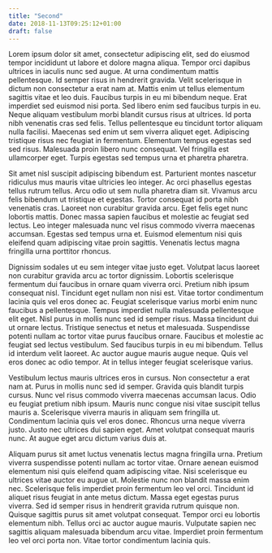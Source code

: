 ```yaml
---
title: "Second"
date: 2018-11-13T09:25:12+01:00
draft: false
---
```


Lorem ipsum dolor sit amet, consectetur adipiscing elit, sed do eiusmod tempor incididunt ut labore et dolore magna aliqua. Tempor orci dapibus ultrices in iaculis nunc sed augue. At urna condimentum mattis pellentesque. Id semper risus in hendrerit gravida. Velit scelerisque in dictum non consectetur a erat nam at. Mattis enim ut tellus elementum sagittis vitae et leo duis. Faucibus turpis in eu mi bibendum neque. Erat imperdiet sed euismod nisi porta. Sed libero enim sed faucibus turpis in eu. Neque aliquam vestibulum morbi blandit cursus risus at ultrices. Id porta nibh venenatis cras sed felis. Tellus pellentesque eu tincidunt tortor aliquam nulla facilisi. Maecenas sed enim ut sem viverra aliquet eget. Adipiscing tristique risus nec feugiat in fermentum. Elementum tempus egestas sed sed risus. Malesuada proin libero nunc consequat. Vel fringilla est ullamcorper eget. Turpis egestas sed tempus urna et pharetra pharetra.

Sit amet nisl suscipit adipiscing bibendum est. Parturient montes nascetur ridiculus mus mauris vitae ultricies leo integer. Ac orci phasellus egestas tellus rutrum tellus. Arcu odio ut sem nulla pharetra diam sit. Vivamus arcu felis bibendum ut tristique et egestas. Tortor consequat id porta nibh venenatis cras. Laoreet non curabitur gravida arcu. Eget felis eget nunc lobortis mattis. Donec massa sapien faucibus et molestie ac feugiat sed lectus. Leo integer malesuada nunc vel risus commodo viverra maecenas accumsan. Egestas sed tempus urna et. Euismod elementum nisi quis eleifend quam adipiscing vitae proin sagittis. Venenatis lectus magna fringilla urna porttitor rhoncus.

Dignissim sodales ut eu sem integer vitae justo eget. Volutpat lacus laoreet non curabitur gravida arcu ac tortor dignissim. Lobortis scelerisque fermentum dui faucibus in ornare quam viverra orci. Pretium nibh ipsum consequat nisl. Tincidunt eget nullam non nisi est. Vitae tortor condimentum lacinia quis vel eros donec ac. Feugiat scelerisque varius morbi enim nunc faucibus a pellentesque. Tempus imperdiet nulla malesuada pellentesque elit eget. Nisl purus in mollis nunc sed id semper risus. Massa tincidunt dui ut ornare lectus. Tristique senectus et netus et malesuada. Suspendisse potenti nullam ac tortor vitae purus faucibus ornare. Faucibus et molestie ac feugiat sed lectus vestibulum. Sed faucibus turpis in eu mi bibendum. Tellus id interdum velit laoreet. Ac auctor augue mauris augue neque. Quis vel eros donec ac odio tempor. At in tellus integer feugiat scelerisque varius.

Vestibulum lectus mauris ultrices eros in cursus. Non consectetur a erat nam at. Purus in mollis nunc sed id semper. Gravida quis blandit turpis cursus. Nunc vel risus commodo viverra maecenas accumsan lacus. Odio eu feugiat pretium nibh ipsum. Mauris nunc congue nisi vitae suscipit tellus mauris a. Scelerisque viverra mauris in aliquam sem fringilla ut. Condimentum lacinia quis vel eros donec. Rhoncus urna neque viverra justo. Justo nec ultrices dui sapien eget. Amet volutpat consequat mauris nunc. At augue eget arcu dictum varius duis at.

Aliquam purus sit amet luctus venenatis lectus magna fringilla urna. Pretium viverra suspendisse potenti nullam ac tortor vitae. Ornare aenean euismod elementum nisi quis eleifend quam adipiscing vitae. Nisi scelerisque eu ultrices vitae auctor eu augue ut. Molestie nunc non blandit massa enim nec. Scelerisque felis imperdiet proin fermentum leo vel orci. Tincidunt id aliquet risus feugiat in ante metus dictum. Massa eget egestas purus viverra. Sed id semper risus in hendrerit gravida rutrum quisque non. Quisque sagittis purus sit amet volutpat consequat. Tempor orci eu lobortis elementum nibh. Tellus orci ac auctor augue mauris. Vulputate sapien nec sagittis aliquam malesuada bibendum arcu vitae. Imperdiet proin fermentum leo vel orci porta non. Vitae tortor condimentum lacinia quis.